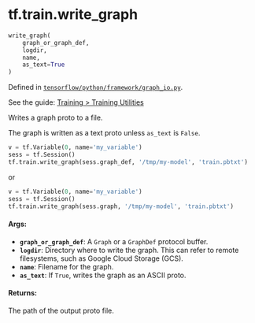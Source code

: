 <div itemscope itemtype="http://developers.google.com/ReferenceObject">
<meta itemprop="name" content="tf.train.write_graph" />
</div>

# tf.train.write_graph

``` python
write_graph(
    graph_or_graph_def,
    logdir,
    name,
    as_text=True
)
```



Defined in [`tensorflow/python/framework/graph_io.py`](https://www.tensorflow.org/code/tensorflow/python/framework/graph_io.py).

See the guide: [Training > Training Utilities](../../../../api_guides/python/train.md#Training_Utilities)

Writes a graph proto to a file.

The graph is written as a text proto unless `as_text` is `False`.

```python
v = tf.Variable(0, name='my_variable')
sess = tf.Session()
tf.train.write_graph(sess.graph_def, '/tmp/my-model', 'train.pbtxt')
```

or

```python
v = tf.Variable(0, name='my_variable')
sess = tf.Session()
tf.train.write_graph(sess.graph, '/tmp/my-model', 'train.pbtxt')
```

#### Args:

* <b>`graph_or_graph_def`</b>: A `Graph` or a `GraphDef` protocol buffer.
* <b>`logdir`</b>: Directory where to write the graph. This can refer to remote
    filesystems, such as Google Cloud Storage (GCS).
* <b>`name`</b>: Filename for the graph.
* <b>`as_text`</b>: If `True`, writes the graph as an ASCII proto.


#### Returns:

  The path of the output proto file.